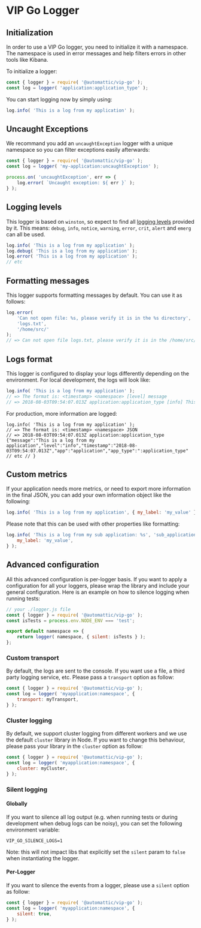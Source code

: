 # VIP Go Logger

## Initialization

In order to use a VIP Go logger, you need to initialize it with a namespace. The namespace is used in error messages and help filters errors in other tools like Kibana.

To initialize a logger:

```js
const { logger } = require( '@automattic/vip-go' );
const log = logger( 'application:application_type' );
```

You can start logging now by simply using:

```js
log.info( 'This is a log from my application' );
```

## Uncaught Exceptions

We recommand you add an `uncaughtException` logger with a unique namespace so you can filter exceptions easily afterwards:

```js
const { logger } = require( '@automattic/vip-go' );
const log = logger( 'my-application:uncaughtException' );

process.on( 'uncaughtException', err => {
	log.error( `Uncaught exception: ${ err }` );
} );
```

## Logging levels

This logger is based on `winston`, so expect to find all [logging levels](https://github.com/winstonjs/winston#logging-levels) provided by it. This means: `debug`, `info`, `notice`, `warning`, `error`, `crit`, `alert` and `emerg` can all be used.

```js
log.info( 'This is a log from my application' );
log.debug( 'This is a log from my application' );
log.error( 'This is a log from my application' );
// etc
```

## Formatting messages

This logger supports formatting messages by default. You can use it as follows:

```js
log.error(
	'Can not open file: %s, please verify it is in the %s directory',
	'logs.txt',
	'/home/src/'
);
// => Can not open file logs.txt, please verify it is in the /home/src/ directory
```

## Logs format

This logger is configured to display your logs differently depending on the environment. For local development, the logs will look like:

```js
log.info( 'This is a log from my application' );
// => The format is: <timestamp> <namespace> [level] message
// => 2018-08-03T09:54:07.013Z application:application_type [info] This is a log from my application
```

For production, more information are logged:

```
log.info( 'This is a log from my application' );
// => The format is: <timestamp> <namespace> JSON
// => 2018-08-03T09:54:07.013Z application:application_type {"message":"This is a log from my application","level":"info","timestamp":"2018-08-03T09:54:07.013Z","app":"application","app_type":":application_type" // etc // }
```

## Custom metrics

If your application needs more metrics, or need to export more information in the final JSON, you can add your own information object like the following:

```js
log.info( 'This is a log from my application', { my_label: 'my_value' } );
```

Please note that this can be used with other properties like formatting:

```js
log.info( 'This is a log from my sub application: %s', 'sub_application', {
	my_label: 'my_value',
} );
```

## Advanced configuration

All this advanced configuration is per-logger basis. If you want to apply a configuration for all your loggers, please wrap the library and include your general configuration. Here is an example on how to silence logging when running tests:

```js
// your ./logger.js file
const { logger } = require( '@automattic/vip-go' );
const isTests = process.env.NODE_ENV === 'test';

export default namespace => {
	return logger( namespace, { silent: isTests } );
};
```

### Custom transport

By default, the logs are sent to the console. If you want use a file, a third party logging service, etc. Please pass a `transport` option as follow:

```js
const { logger } = require( '@automattic/vip-go' );
const log = logger( 'myapplication:namespace', {
	transport: myTransport,
} );
```

### Cluster logging

By default, we support cluster logging from different workers and we use the default `cluster` library in Node. If you want to change this behaviour, please pass your library in the `cluster` option as follow:

```js
const { logger } = require( '@automattic/vip-go' );
const log = logger( 'myapplication:namespace', {
	cluster: myCluster,
} );
```

### Silent logging

#### Globally

If you want to silence all log output (e.g. when running tests or during development when debug logs can be noisy), you can set the following environment variable:

```
VIP_GO_SILENCE_LOGS=1
```

Note: this will not impact libs that explicitly set the `silent` param to `false` when instantiating the logger.

#### Per-Logger

If you want to silence the events from a logger, please use a `silent` option as follow:

```js
const { logger } = require( '@automattic/vip-go' );
const log = logger( 'myapplication:namespace', {
	silent: true,
} );
```
